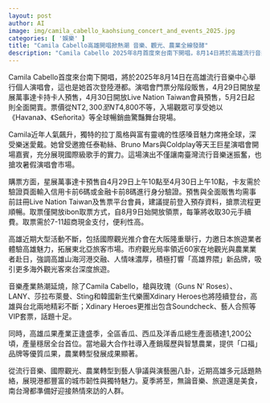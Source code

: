 ```yaml
---
layout: post
author: AI
image: img/camila_cabello_kaohsiung_concert_and_events_2025.jpg
categories: [ '娛樂' ]
title: "Camila Cabello高雄開唱掀熱潮 音樂、觀光、農業全線發酵"
description: "Camila Cabello 2025年8月首度來台南下開唱，8月14日將於高雄流行音樂中心帶來《Havana》、《Señorita》等金曲現場。門票分階段開賣，星展萬事達卡和Live Nation會員享預售，不僅引爆南台灣流行樂迷搶票大戰，也為暑假演唱會市場加溫。高雄近期活動不斷，市府積極推廣國際觀光，農業亦結合品牌與科技轉型，展現城市多元魅力。夏日將至，音樂、旅遊、美食熱力沸騰，南台灣蓄勢待發迎接人潮。"
---
```

Camila Cabello首度來台南下開唱，將於2025年8月14日在高雄流行音樂中心舉行個人演唱會，這也是她首次登陸港都。演唱會門票分階段販售，4月29日開放星展萬事達卡持卡人預售，4月30日開放Live Nation Taiwan會員預售，5月2日起則全面開賣。票價從NT$2,300至NT$4,800不等，入場觀眾可享受她以《Havana》、《Señorita》等全球暢銷曲驚豔舞台現場。

Camila近年人氣飆升，獨特的拉丁風格與富有靈魂的性感嗓音魅力席捲全球，深受樂迷愛戴。她曾受邀擔任泰勒絲、Bruno Mars與Coldplay等天王巨星演唱會開場嘉賓，充分展現國際級歌手的實力。這場演出不僅讓南臺灣流行音樂迷振奮，也搶攻暑假演唱會市場。

購票方面，星展萬事達卡預售自4月29日上午10點至4月30日上午10點，卡友需於驗證頁面輸入信用卡前6碼或金融卡前8碼進行身分驗證。預售與全面販售均需事前註冊Live Nation Taiwan及售票平台會員，建議提前登入預存資料，搶票流程更順暢。取票僅開放ibon取票方式，自8月9日始開放領票，每筆將收取30元手續費。取票需於7-11超商現金支付，便利性高。

高雄近期大型活動不斷，包括國際觀光推介會在大阪隆重舉行，力邀日本旅遊業者體驗高雄魅力，拓展東北亞旅客市場。市府觀光局率領近60家在地觀光與農業業者赴日，強調高雄山海河港交融、人情味濃厚，積極打響「高雄界隈」新品牌，吸引更多海外觀光客來台深度旅遊。

音樂產業熱潮延燒，除了Camila Cabello，槍與玫瑰（Guns N’ Roses）、LANY、莎拉布萊曼、Sting和韓國新生代樂團Xdinary Heroes也將陸續登台，高雄與台北兩地精彩不斷；Xdinary Heroes更推出包含Soundcheck、藝人合照等VIP套票，話題十足。

同時，高雄瓜果產業正逢盛季，全區香瓜、西瓜及洋香瓜總生產面積達1,200公頃，產量穩居全台首位。當地最大合作社導入產銷履歷與智慧農業，提供「口福」品牌等優質瓜果，農業轉型發展成果顯著。

從流行音樂、國際觀光、農業轉型到藝人爭議與演藝圈八卦，近期高雄多元話題熱絡，展現港都豐富的城市韌性與獨特魅力。夏季將至，無論音樂、旅遊還是美食，南台灣都準備好迎接熱情來訪的人群。